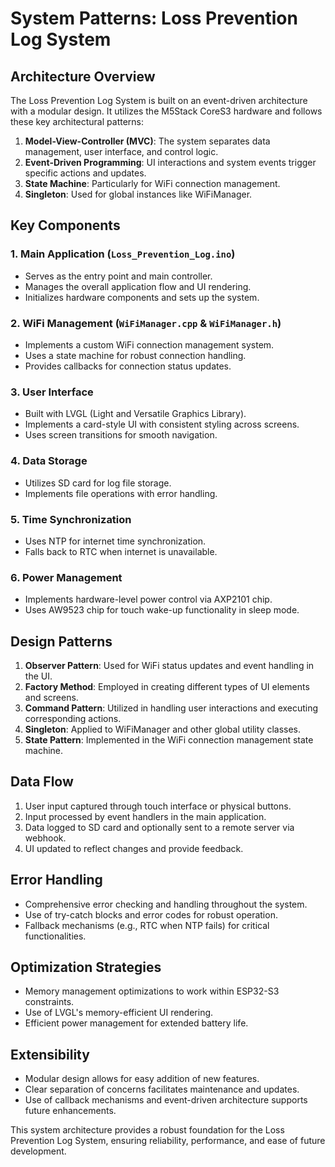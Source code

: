 # System Patterns: Loss Prevention Log System

## Architecture Overview
The Loss Prevention Log System is built on an event-driven architecture with a modular design. It utilizes the M5Stack CoreS3 hardware and follows these key architectural patterns:

1. **Model-View-Controller (MVC)**: The system separates data management, user interface, and control logic.
2. **Event-Driven Programming**: UI interactions and system events trigger specific actions and updates.
3. **State Machine**: Particularly for WiFi connection management.
4. **Singleton**: Used for global instances like WiFiManager.

## Key Components

### 1. Main Application (`Loss_Prevention_Log.ino`)
- Serves as the entry point and main controller.
- Manages the overall application flow and UI rendering.
- Initializes hardware components and sets up the system.

### 2. WiFi Management (`WiFiManager.cpp` & `WiFiManager.h`)
- Implements a custom WiFi connection management system.
- Uses a state machine for robust connection handling.
- Provides callbacks for connection status updates.

### 3. User Interface
- Built with LVGL (Light and Versatile Graphics Library).
- Implements a card-style UI with consistent styling across screens.
- Uses screen transitions for smooth navigation.

### 4. Data Storage
- Utilizes SD card for log file storage.
- Implements file operations with error handling.

### 5. Time Synchronization
- Uses NTP for internet time synchronization.
- Falls back to RTC when internet is unavailable.

### 6. Power Management
- Implements hardware-level power control via AXP2101 chip.
- Uses AW9523 chip for touch wake-up functionality in sleep mode.

## Design Patterns

1. **Observer Pattern**: Used for WiFi status updates and event handling in the UI.
2. **Factory Method**: Employed in creating different types of UI elements and screens.
3. **Command Pattern**: Utilized in handling user interactions and executing corresponding actions.
4. **Singleton**: Applied to WiFiManager and other global utility classes.
5. **State Pattern**: Implemented in the WiFi connection management state machine.

## Data Flow
1. User input captured through touch interface or physical buttons.
2. Input processed by event handlers in the main application.
3. Data logged to SD card and optionally sent to a remote server via webhook.
4. UI updated to reflect changes and provide feedback.

## Error Handling
- Comprehensive error checking and handling throughout the system.
- Use of try-catch blocks and error codes for robust operation.
- Fallback mechanisms (e.g., RTC when NTP fails) for critical functionalities.

## Optimization Strategies
- Memory management optimizations to work within ESP32-S3 constraints.
- Use of LVGL's memory-efficient UI rendering.
- Efficient power management for extended battery life.

## Extensibility
- Modular design allows for easy addition of new features.
- Clear separation of concerns facilitates maintenance and updates.
- Use of callback mechanisms and event-driven architecture supports future enhancements.

This system architecture provides a robust foundation for the Loss Prevention Log System, ensuring reliability, performance, and ease of future development.
